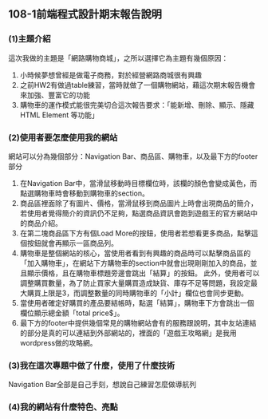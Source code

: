 ## 108-1前端程式設計期末報告說明

### (1)主題介紹
這次我做的主題是「網路購物商城」，之所以選擇它為主題有幾個原因：
1. 小時候夢想曾經是做電子商務，對於經營網路商城很有興趣
2. 之前HW2有做過table練習，當時就做了一個購物網站，藉這次期末報告機會來加強、豐富它的功能
3. 購物車的運作模式能很完美切合這次報告要求：「能新增、刪除、顯示、隱藏 HTML Element 等功能」

### (2)使用者要怎麼使用我的網站
網站可以分為幾個部分：Navigation Bar、商品區、購物車，以及最下方的footer部分
1. 在Navigation Bar中，當滑鼠移動時目標欄位時，該欄的顏色會變成黃色，而點選購物車時會移動到購物車的section。
2. 商品區裡面除了有圖片、價格，當滑鼠移到商品圖片上時會出現商品的簡介，若使用者覺得簡介的資訊仍不足夠，點選商品資訊會跑到遊戲王的官方網站中的商品介紹。
3. 在第二塊商品區下方有個Load More的按鈕，使用者若想看更多商品，點擊這個按鈕就會再顯示一區商品列。
4. 購物車是整個網站的核心，當使用者看到有興趣的商品時可以點擊商品區的「加入購物車」，在網站下方購物車的section中就會出現剛剛加入的商品，並且顯示價格，且在購物車標題旁邊會跳出「結算」的按鈕。
此外，使用者可以調整購買數量，為了防止買家大量購買造成缺貨、庫存不足等問題，我設定最大購買上限是3，而調整數量的同時購物車的「小計」欄位也會同步更動。
5. 當使用者確定好購買的產品要結帳時，點選「結算」，購物車下方會跳出一個欄位顯示總金額「total price$」。
6. 最下方的footer中提供幾個常見的購物網站會有的服務跟說明，其中友站連結的部分是真的可以連結到外部網站的，裡面的「遊戲王攻略網」是我用wordpress做的攻略網。


### (3)我在這次專題中做了什麼，使用了什麼技術
Navigation Bar全部是自己手刻，想說自己練習怎麼做導航列



### (4)我的網站有什麼特色、亮點
